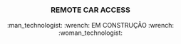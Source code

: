  <h3 align="center">REMOTE CAR ACCESS</h3>

  <p align="center">
   :man_technologist: :wrench: EM CONSTRUÇÃO :wrench: :woman_technologist: 
  </p>
